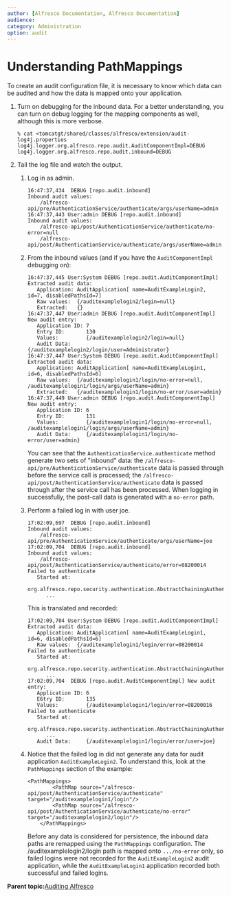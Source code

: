 ```yaml
---
author: [Alfresco Documentation, Alfresco Documentation]
audience: 
category: Administration
option: audit
---
```


# Understanding PathMappings

To create an audit configuration file, it is necessary to know which data can be audited and how the data is mapped onto your application.

1.  Turn on debugging for the inbound data. For a better understanding, you can turn on debug logging for the mapping components as well, although this is more verbose.

    ```
    % cat <tomcatgt/shared/classes/alfresco/extension/audit-log4j.properties 
    log4j.logger.org.alfresco.repo.audit.AuditComponentImpl=DEBUG
    log4j.logger.org.alfresco.repo.audit.inbound=DEBUG
    ```

2.  Tail the log file and watch the output.

    1.  Log in as admin.

        ```
        16:47:37,434  DEBUG [repo.audit.inbound] 
        Inbound audit values:
        	/alfresco-api/pre/AuthenticationService/authenticate/args/userName=admin
        16:47:37,443 User:admin DEBUG [repo.audit.inbound] 
        Inbound audit values:
        	/alfresco-api/post/AuthenticationService/authenticate/no-error=null
        	/alfresco-api/post/AuthenticationService/authenticate/args/userName=admin
        ```

    2.  From the inbound values \(and if you have the `AuditComponentImpl` debugging on\):

        ```
        16:47:37,445 User:System DEBUG [repo.audit.AuditComponentImpl] Extracted audit data: 
           Application: AuditApplication[ name=AuditExampleLogin2, id=7, disabledPathsId=7]
           Raw values:  {/auditexamplelogin2/login=null}
           Extracted:   {}
        16:47:37,447 User:admin DEBUG [repo.audit.AuditComponentImpl] New audit entry: 
           Application ID: 7
           Entry ID:       130
           Values:         {/auditexamplelogin2/login=null}
           Audit Data:     {/auditexamplelogin2/login/user=Administrator}
        16:47:37,447 User:System DEBUG [repo.audit.AuditComponentImpl] Extracted audit data: 
           Application: AuditApplication[ name=AuditExampleLogin1, id=6, disabledPathsId=6]
           Raw values:  {/auditexamplelogin1/login/no-error=null, /auditexamplelogin1/login/args/userName=admin}
           Extracted:   {/auditexamplelogin1/login/no-error/user=admin}
        16:47:37,449 User:admin DEBUG [repo.audit.AuditComponentImpl] New audit entry: 
           Application ID: 6
           Entry ID:       131
           Values:         {/auditexamplelogin1/login/no-error=null, /auditexamplelogin1/login/args/userName=admin}
           Audit Data:     {/auditexamplelogin1/login/no-error/user=admin}
        ```

        You can see that the `AuthenticationService.authenticate` method generate two sets of "inbound" data: the `/alfresco-api/pre/AuthenticationService/authenticate` data is passed through before the service call is processed; the `/alfresco-api/post/AuthenticationService/authenticate` data is passed through after the service call has been processed. When logging in successfully, the post-call data is generated with a `no-error` path.

    3.  Perform a failed log in with user joe.

        ```
        17:02:09,697  DEBUG [repo.audit.inbound] 
        Inbound audit values:
        	/alfresco-api/pre/AuthenticationService/authenticate/args/userName=joe
        17:02:09,704  DEBUG [repo.audit.inbound] 
        Inbound audit values:
        	/alfresco-api/post/AuthenticationService/authenticate/error=08200014 Failed to authenticate 
           Started at: 
              org.alfresco.repo.security.authentication.AbstractChainingAuthenticationService.authenticate(AbstractChainingAuthenticationService.java:188)
              ...
        ```

        This is translated and recorded:

        ```
        17:02:09,704 User:System DEBUG [repo.audit.AuditComponentImpl] Extracted audit data: 
           Application: AuditApplication[ name=AuditExampleLogin1, id=6, disabledPathsId=6]
           Raw values:  {/auditexamplelogin1/login/error=08200014 Failed to authenticate 
           Started at: 
              org.alfresco.repo.security.authentication.AbstractChainingAuthenticationService.authenticate(AbstractChainingAuthenticationService.java:188)
              ...
        17:02:09,704  DEBUG [repo.audit.AuditComponentImpl] New audit entry: 
           Application ID: 6
           E6try ID:       135
           Values:         {/auditexamplelogin1/login/error=08200016 Failed to authenticate 
           Started at: 
              org.alfresco.repo.security.authentication.AbstractChainingAuthenticationService.authenticate(AbstractChainingAuthenticationService.java:188)
              ...
           Audit Data:     {/auditexamplelogin1/login/error/user=joe}
        ```

    4.  Notice that the failed log in did not generate any data for audit application `AuditExampleLogin2`. To understand this, look at the `PathMappings` section of the example:

        ```
        <PathMappings>
                <PathMap source="/alfresco-api/post/AuthenticationService/authenticate" target="/auditexamplelogin1/login"/>
                <PathMap source="/alfresco-api/post/AuthenticationService/authenticate/no-error" target="/auditexamplelogin2/login"/>
            </PathMappings>
        ```

        Before any data is considered for persistence, the inbound data paths are remapped using the `PathMappings` configuration. The /auditexamplelogin2/login path is mapped onto `.../no-error` only, so failed logins were not recorded for the `AuditExampleLogin2` audit application, while the `AuditExampleLogin1` application recorded both successful and failed logins.


**Parent topic:**[Auditing Alfresco](../concepts/audit-intro.md)

